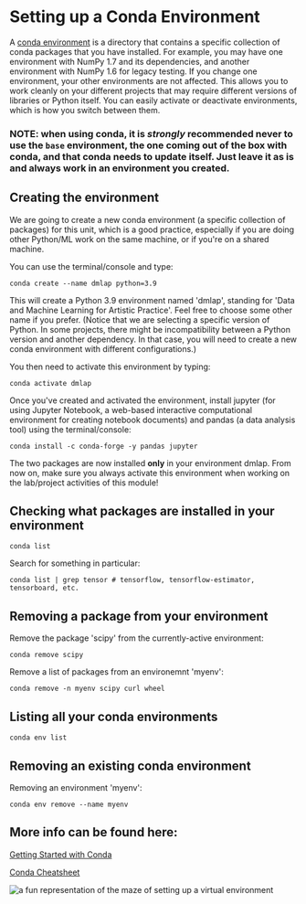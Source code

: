# Setting up a Conda Environment 

A [conda environment](https://docs.conda.io/projects/conda/en/latest/user-guide/concepts/environments.html) is a directory that contains a specific collection of conda packages that you have installed. For example, you may have one environment with NumPy 1.7 and its dependencies, and another environment with NumPy 1.6 for legacy testing. If you change one environment, your other environments are not affected. This allows you to work cleanly on your different projects that may require different versions of libraries or Python itself. You can easily activate or deactivate environments, which is how you switch between them. 

### **NOTE: when using conda, it is *strongly* recommended never to use the `base` environment, the one coming out of the box with conda, and that conda needs to update itself. Just leave it as is and always work in an environment you created.**

## Creating the environment

We are going to create a new conda environment (a specific collection of packages) for this unit, which is a good practice, especially if you are doing other Python/ML work on the same machine, or if you're on a shared machine.

You can use the terminal/console and type: 

```
conda create --name dmlap python=3.9
```

This will create a Python 3.9 environment named 'dmlap', standing for 'Data and Machine Learning for Artistic Practice'. Feel free to choose some other name if you prefer. (Notice that we are selecting a specific version of Python. In some projects, there might be incompatibility between a Python version and another dependency. In that case, you will need to create a new conda environment with different configurations.)

You then need to activate this environment by typing:

```
conda activate dmlap
```

Once you've created and activated the environment, install jupyter (for using Jupyter Notebook, a web-based interactive computational environment for creating notebook documents) and pandas (a data analysis tool) using the terminal/console:

```
conda install -c conda-forge -y pandas jupyter
```

The two packages are now installed **only** in your environment dmlap. From now on, make sure you always activate this environment when working on the lab/project activities of this module!

## Checking what packages are installed in your environment

```
conda list
```

Search for something in particular:

```
conda list | grep tensor # tensorflow, tensorflow-estimator, tensorboard, etc.
```

## Removing a package from your environment

Remove the package 'scipy' from the currently-active environment:

```
conda remove scipy
```

Remove a list of packages from an environemnt 'myenv':

```
conda remove -n myenv scipy curl wheel
```

## Listing all your conda environments

```
conda env list
```

## Removing an existing conda environment

Removing an environment 'myenv': 

```
conda env remove --name myenv
```

## More info can be found here:

[Getting Started with Conda](https://docs.conda.io/projects/conda/en/latest/user-guide/getting-started.html)

[Conda Cheatsheet](https://docs.conda.io/projects/conda/en/latest/user-guide/cheatsheet.html)

![a fun representation of the maze of setting up a virtual environment](https://imgs.xkcd.com/comics/python_environment.png)
